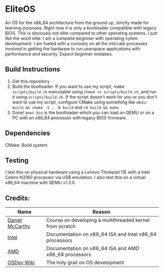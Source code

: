 # EliteOS
An OS for the x86_64 architecture from the ground up, strictly made for learning purposes. Right now it is only a bootloader compatible with legacy BIOS. This is obviously not elite compared to other operating systems. I just like the word elite. I am a complete beginner with operating sytem development. I am fueled with a curiosity on all the intricate processes involved in getting the hardware to run userspace applications with performance and security. Expect beginner mistakes.

## Build Instructions
1. Get this repository 
2. Build the bootloader. If you want to use my script, make `scripts/build.sh` executable using `chmod +x scripts/build.sh`, and run it using `scripts/build.sh`. If the script doesn't work for you or you don't want to use my script, configure CMake using something like `mkdir build && cmake -S . -B build` and `cd build && make`. 
3. Done! `boot.bin` is the bootloader which you can load on QEMU or on a PC with an x86_64 processor with legacy BIOS firmware.

## Dependencies
CMake: Build system

## Testing
I test this on physical hardware using a Lenovo Thinkpad 11E with a Intel Celero N3160 processor via USB emulation. I also test this on a virtual x86_64 machine with QEMU v1.3.0.

## Credits:
Name|Reason
----|------
[Daniel McCarthy](https://dragonzap.com/course/developing-a-multithreaded-kernel-from-scratch) | Course on developing a multithreaded kernel from scratch
[Intel](https://software.intel.com/content/www/us/en/develop/articles/intel-sdm.html) | Documentation on x86_64 ISA and Intel x86_64 processors
[AMD](https://developer.amd.com/resources/developer-guides-manuals/) | Documentation on x86_64 ISA and AMD x86_64 processors
[OSDev Wiki](https://wiki.osdev.org/Main_Page) | The holy grail on OS development

